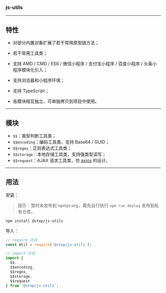 ### js-utils

---

## 特性

* 对部分内置对象扩展了若干常用原型链方法；

* 若干常用工具类；

* 支持 AMD / CMD / ES6 / 微信小程序 / 支付宝小程序 / 百度小程序 / 头条小程序模块化引入；

* 支持浏览器和小程序环境；

* 支持 TypeScript；

* 各模块相互独立，可单独拷贝到项目中使用。

---

## 模块

* `$$`：类型判断工具类；
* `$$encoding`：编码工具类，支持 Base64 / GUID；
* `$$regex`：正则表达式工具类；
* `$$storage`：本地存储工具类，支持强类型读写；
* `$$request`：AJAX 请求工具类，仿 [axios](https://github.com/axios/axios) 的设计。

---

## 用法

安装：

> 提示：暂时未发布到 npmjs.org，需先自行执行 `npm run deploy` 发布到私有仓库。

``` shell
npm install @step/js-utils
```

导入：

``` javascript
// require 方式
const Util = require('@step/js-utils');

// import 方式
import {
  $$,
  $$encoding,
  $$regex,
  $$storage,
  $$request
} from '@step/js-utils';
```